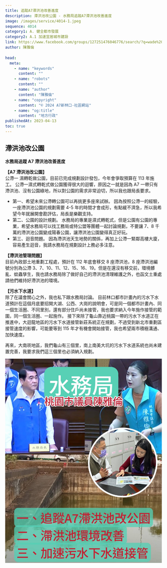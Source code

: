 ```yaml
---
title: 追蹤A7滯洪池改善進度
description: 滯洪池改公園 - 水務局追蹤A7滯洪池改善進度
image: /images/service/4014-1.jpeg
sequence: 4014
category1: A. 健全都市發展
category2: A.1 加速宜居城市建設
link: https://www.facebook.com/groups/127251476046776/search/?q=wade%20chan
author: 陳雅倫

head:
  meta:
    - name: "keywords"
      content: ""
    - name: "robots"
      content: ""
    - name: "author"
      content: "陳雅倫"
    - name: "copyright"
      content: "© 2024 A7新林口-社區網站"
    - name: "og:title"
      content: "地方行政"
publishedAt: 2023-04-13
toc: true
---
```


## 滯洪池改公園

**水務局追蹤 A7 滯洪池改善進度**

**【A7 滯洪池改公園】**  
公滯一 濕轉乾做公園，目前已完成規劃設計發包，今年會爭取預算在 113 年施工。 公滯一濕式轉乾式做公園獲得很大的迴響，原因之一就是因為 A7 一帶只有滯洪池、沒有公園綠地，所以對公園的需求非常迫切，所以我也跟局長要求。

- 第一、希望未來公滯轉公園可以再挑更多座來試辦。 因為按照公滯一的經驗，一座滯洪池公園的規劃需要 4-5 年的時間才會成形，有點緩不濟急，所以我希望今年就展開會勘評估，局長是樂觀支持。
- 第二、公園的設計規劃。 水務局的專業是濕式轉乾式，但是公園有公園的專業，希望水務局可以找工務局或特公盟等團體一起討論規劃，不要讓 7、8 千萬的滯洪池公園變成陽春公園，讓滯洪池公園變得真正好玩。
- 第三、迴音問題。 因為滯洪池天生地勢的關係，再加上公滯一緊鄰高樓大廈，容易產生迴音，我請水務局在規劃設計上務必多注意。

**【滯洪池管理問題】**  
目前內政部土地重劃工程處，預計在 112 年底會移交 8 座滯洪池，8 座滯洪池編號分別為公滯 3、7、10、11、12、15、16、19。但是在還沒有移交前，環境髒亂、蚊蟲孳生，我也請水務局除了做好自己的滯洪池清理維護之外，也函文土重處請他們維持好滯洪池的環境。

**【污水下水道】**  
除了在議會關心之外，我也私下跟水務局討論。 目前林口都市計畫內的污水下水道預計在這個月底要招開大湖、公西、大崗的說明會，可是同一個都市計畫內、同一個生活圈、不同里別，還有部分住戶尚未接管，我也要求納入今年施作接管的範圍，同一個生活圈、一起施作。 接下來除了龜山靠近桃園一帶的污水下水道正在推進中，大迴龍地區的污水下水道接管新莊系統正在規劃，不過受到新北市重劃區接管速度的影響，可能要等到 115 年才有機會開始接管，我也希望兩市積極溝通、加快速度。

再來，大南崁地區，我們龜山有三個里，南上南美大坑的污水下水道系統也尚未建置完善，我要求我們這三個里也必須納入規劃。

![s4014-1.jpeg](/images/service/s4014-1.jpeg)
